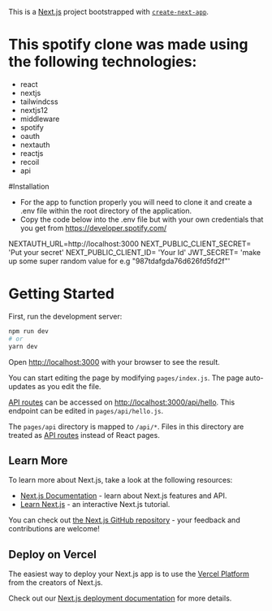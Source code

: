 This is a [Next.js](https://nextjs.org/) project bootstrapped with [`create-next-app`](https://github.com/vercel/next.js/tree/canary/packages/create-next-app).

# This spotify clone was made using the following technologies:
 * react 
 * nextjs 
 * tailwindcss 
 * nextjs12 
 * middleware 
 * spotify 
 * oauth 
 * nextauth 
 * reactjs 
 * recoil
 * api
 
 
#Installation

* For the app to function properly you will need to clone it and create a .env file within the root directory of the application. 
* Copy the code below into the .env file but with your own credentials that you get from https://developer.spotify.com/ 

NEXTAUTH_URL=http://localhost:3000
NEXT_PUBLIC_CLIENT_SECRET= 'Put your secret'
NEXT_PUBLIC_CLIENT_ID= 'Your Id'
JWT_SECRET= 'make up some super random value for e.g "987tdafgda76d626fd5fd2f"'


# Getting Started
First, run the development server:

```bash
npm run dev
# or
yarn dev
```

Open [http://localhost:3000](http://localhost:3000) with your browser to see the result.

You can start editing the page by modifying `pages/index.js`. The page auto-updates as you edit the file.

[API routes](https://nextjs.org/docs/api-routes/introduction) can be accessed on [http://localhost:3000/api/hello](http://localhost:3000/api/hello). This endpoint can be edited in `pages/api/hello.js`.

The `pages/api` directory is mapped to `/api/*`. Files in this directory are treated as [API routes](https://nextjs.org/docs/api-routes/introduction) instead of React pages.

## Learn More

To learn more about Next.js, take a look at the following resources:

- [Next.js Documentation](https://nextjs.org/docs) - learn about Next.js features and API.
- [Learn Next.js](https://nextjs.org/learn) - an interactive Next.js tutorial.

You can check out [the Next.js GitHub repository](https://github.com/vercel/next.js/) - your feedback and contributions are welcome!

## Deploy on Vercel

The easiest way to deploy your Next.js app is to use the [Vercel Platform](https://vercel.com/new?utm_medium=default-template&filter=next.js&utm_source=create-next-app&utm_campaign=create-next-app-readme) from the creators of Next.js.

Check out our [Next.js deployment documentation](https://nextjs.org/docs/deployment) for more details.
